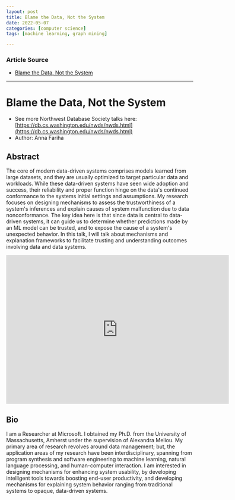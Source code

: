 ```yaml
---
layout: post
title: Blame the Data, Not the System
date: 2022-05-07
categories: [computer science]
tags: [machine learning, graph mining]

---
```


### Article Source

* [Blame the Data, Not the System](https://www.youtube.com/watch?v=ksguJdInfRY)


---

# Blame the Data, Not the System



* See more Northwest Database Society talks here:
[https://db.cs.washington.edu/nwds/nwds.html](https://db.cs.washington.edu/nwds/nwds.html)
* Author:  Anna Fariha

## Abstract
The core of modern data-driven systems comprises models learned from large datasets, and they are usually optimized to target particular data and workloads. While these data-driven systems have seen wide adoption and success, their reliability and proper function hinge on the data's continued conformance to the systems initial settings and assumptions. My research focuses on designing mechanisms to assess the trustworthiness of a system's inferences and explain causes of system malfunction due to data nonconformance. The key idea here is that since data is central to data-driven systems, it can guide us to determine whether predictions made by an ML model can be trusted, and to expose the cause of a system's unexpected behavior. In this talk, I will talk about mechanisms and explanation frameworks to facilitate trusting and understanding outcomes involving data and data systems.

<iframe width="600" height="400" src="https://www.youtube.com/embed/ksguJdInfRY" title="YouTube video player" frameborder="0" allow="accelerometer; autoplay; clipboard-write; encrypted-media; gyroscope; picture-in-picture" allowfullscreen></iframe>

## Bio
I am a Researcher at Microsoft. I obtained my Ph.D. from the University of Massachusetts, Amherst under the supervision of Alexandra Meliou. My primary area of research revolves around data management; but, the application areas of my research have been interdisciplinary, spanning from program synthesis and software engineering to machine learning, natural language processing, and human-computer interaction. I am interested in designing mechanisms for enhancing system usability, by developing intelligent tools towards boosting end-user productivity, and developing mechanisms for explaining system behavior ranging from traditional systems to opaque, data-driven systems.

